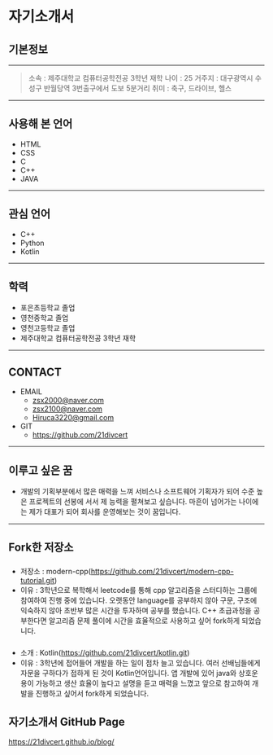 # **자기소개서** 
## **기본정보** 
---
> 소속 : 제주대학교 컴퓨터공학전공 3학년 재학 
> 나이 : 25
> 거주지 : 대구광역시 수성구 반월당역 3번출구에서 도보 5분거리
> 취미 : 축구, 드라이브, 헬스
---
##  **사용해 본 언어** 
- HTML
- CSS
- C
- C++  
- JAVA
---
## **관심 언어**  
- C++
- Python
- Kotlin
---
## **학력** 

- 포은초등학교 졸업 
- 영천중학교 졸업
- 영천고등학교 졸업
- 제주대학교 컴퓨터공학전공 3학년 재학
---
## **CONTACT** 
* EMAIL  
  * zsx2000@naver.com
  * zsx2100@naver.com
  * Hiruca3220@gmail.com
*  GIT
     * https://github.com/21divcert  
---
##  **이루고 싶은 꿈**  
 * 개발의 기획부분에서 많은 매력을 느껴 서비스나 소프트웨어 기획자가 되어 수준 높은 프로젝트의 선봉에 서서 제 능력을 펼쳐보고 싶습니다. 마흔이 넘어가는 나이에는 제가 대표가 되어 회사를 운영해보는 것이 꿈입니다.   
---
## **Fork한 저장소**
### 
* 저장소 : modern-cpp(https://github.com/21divcert/modern-cpp-tutorial.git)
* 이유 : 3학년으로 복학해서 leetcode를 통해 cpp 알고리즘을 스터디하는 그룹에 참여하여 진행 중에 있습니다. 오랫동안 language를 공부하지 않아 구문, 구조에 익숙하지 않아 초반부 많은 시간을 투자하며 공부를 했습니다. C++ 초급과정을 공부한다면 알고리즘 문제 풀이에 시간을 효율적으로 사용하고 싶어 fork하게 되었습니다. 
### 
* 소개 : Kotlin(https://github.com/21divcert/kotlin.git)
* 이유 : 3학년에 접어들어 개발을 하는 일이 점차 늘고 있습니다. 여러 선배님들에게 자문을 구하다가 접하게 된 것이 Kotlin언어입니다. 앱 개발에 있어 java와 상호운용이 가능하고 생산 효율이 높다고 설명을 듣고 매력을 느꼈고 앞으로 참고하여 개발을 진행하고 싶어서 fork하게 되었습니다.

## 자기소개서 GitHub Page
https://21divcert.github.io/blog/
